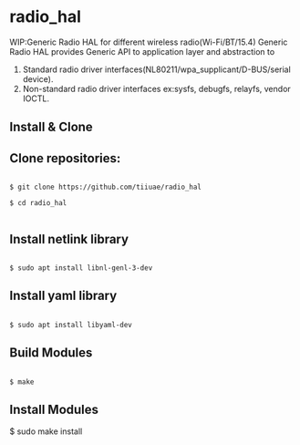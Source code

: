 # radio_hal
WIP:Generic Radio HAL for different wireless radio(Wi-Fi/BT/15.4)
Generic Radio HAL provides Generic API to application layer and abstraction to
1) Standard radio driver interfaces(NL80211/wpa_supplicant/D-BUS/serial device).
2) Non-standard radio driver interfaces ex:sysfs, debugfs, relayfs, vendor IOCTL.

## Install & Clone


## Clone repositories:

```

$ git clone https://github.com/tiiuae/radio_hal

$ cd radio_hal


```
## Install netlink library
```

$ sudo apt install libnl-genl-3-dev

```
## Install yaml library
```

$ sudo apt install libyaml-dev

```
## Build Modules
```

$ make

```
## Install Modules

$ sudo make install
